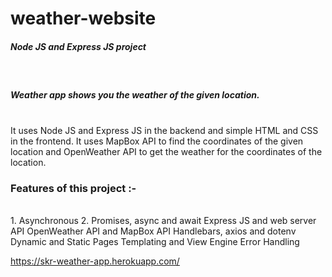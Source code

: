 # weather-website
##### Node JS and Express JS project

<br>

##### Weather app shows you the weather of the given location. 
<br/>
It uses Node JS and Express JS in the backend and simple HTML and CSS in the frontend. It uses MapBox API to find the coordinates of the given location and OpenWeather API to get the weather for the coordinates of the location.

### Features of this project :-
<br>
1. Asynchronous
2. Promises, async and await
Express JS and web server
API
OpenWeather API and MapBox API
Handlebars, axios and dotenv
Dynamic and Static Pages
Templating and View Engine
Error Handling

https://skr-weather-app.herokuapp.com/
